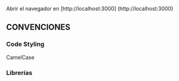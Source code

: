 Abrir el navegador en [http://localhost:3000] (http://localhost:3000) 

## CONVENCIONES

### Code Styling

CamelCase

### Librerías


